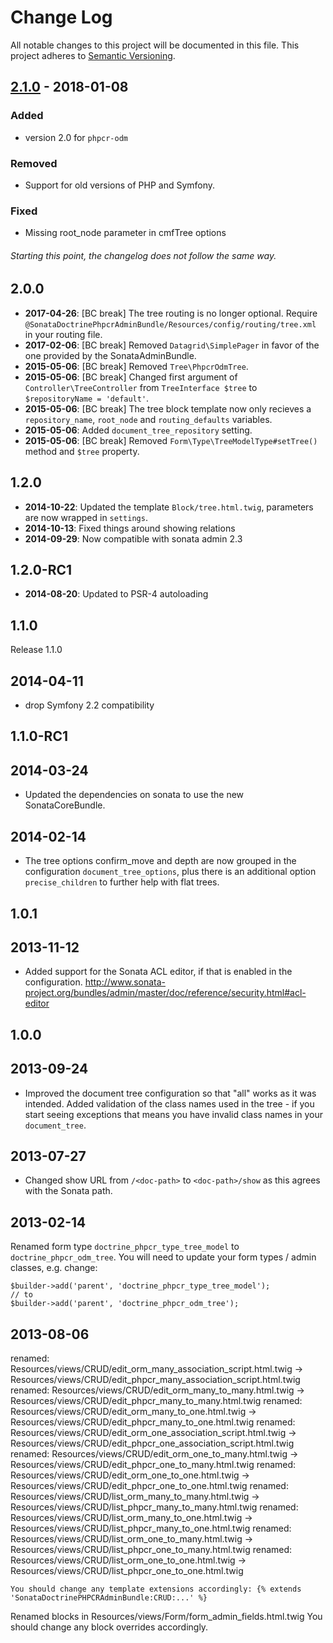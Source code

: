# Change Log
All notable changes to this project will be documented in this file.
This project adheres to [Semantic Versioning](http://semver.org/).

## [2.1.0](https://github.com/sonata-project/SonataDoctrinePhpcrAdminBundle/compare/2.0.0...2.1.0) - 2018-01-08
### Added
- version 2.0 for `phpcr-odm`

### Removed
- Support for old versions of PHP and Symfony.

### Fixed
- Missing root_node parameter in cmfTree options

###### Starting this point, the changelog does not follow the same way.

2.0.0
-----

* **2017-04-26**: [BC break] The tree routing is no longer optional. Require `@SonataDoctrinePhpcrAdminBundle/Resources/config/routing/tree.xml` in your routing file.
* **2017-02-06**: [BC break] Removed `Datagrid\SimplePager` in favor of the one provided by the SonataAdminBundle.
* **2015-05-06**: [BC break] Removed `Tree\PhpcrOdmTree`.
* **2015-05-06**: [BC break] Changed first argument of `Controller\TreeController` from `TreeInterface $tree` to `$repositoryName = 'default'`.
* **2015-05-06**: [BC break] The tree block template now only recieves a `repository_name`, `root_node` and `routing_defaults` variables.
* **2015-05-06**: Added `document_tree_repository` setting.
* **2015-05-06**: [BC break] Removed `Form\Type\TreeModelType#setTree()` method and `$tree` property.

1.2.0
-----

* **2014-10-22**: Updated the template `Block/tree.html.twig`, parameters are now wrapped in `settings`.
* **2014-10-13**: Fixed things around showing relations
* **2014-09-29**: Now compatible with sonata admin 2.3

1.2.0-RC1
---------

* **2014-08-20**: Updated to PSR-4 autoloading

1.1.0
---------

Release 1.1.0

2014-04-11
----------

- drop Symfony 2.2 compatibility

1.1.0-RC1
---------

2014-03-24
----------

- Updated the dependencies on sonata to use the new SonataCoreBundle.

2014-02-14
----------

- The tree options confirm_move and depth are now grouped in the configuration
  `document_tree_options`, plus there is an additional option
  `precise_children` to further help with flat trees.

1.0.1
-----

2013-11-12
----------

- Added support for the Sonata ACL editor, if that is enabled in the configuration.
  http://www.sonata-project.org/bundles/admin/master/doc/reference/security.html#acl-editor

1.0.0
-----

2013-09-24
----------

- Improved the document tree configuration so that "all" works as it was intended.
  Added validation of the class names used in the tree - if you start seeing
  exceptions that means you have invalid class names in your `document_tree`.

2013-07-27
----------

- Changed show URL from `/<doc-path>` to `<doc-path>/show` as this agrees with the Sonata path.

2013-02-14
----------

Renamed form type `doctrine_phpcr_type_tree_model` to `doctrine_phpcr_odm_tree`. You will need to update your form types / admin classes, e.g. change:

    $builder->add('parent', 'doctrine_phpcr_type_tree_model');
    // to
    $builder->add('parent', 'doctrine_phpcr_odm_tree');

2013-08-06
----------

renamed:    Resources/views/CRUD/edit_orm_many_association_script.html.twig     ->   Resources/views/CRUD/edit_phpcr_many_association_script.html.twig
renamed:    Resources/views/CRUD/edit_orm_many_to_many.html.twig                ->   Resources/views/CRUD/edit_phpcr_many_to_many.html.twig
renamed:    Resources/views/CRUD/edit_orm_many_to_one.html.twig                 ->   Resources/views/CRUD/edit_phpcr_many_to_one.html.twig
renamed:    Resources/views/CRUD/edit_orm_one_association_script.html.twig      ->   Resources/views/CRUD/edit_phpcr_one_association_script.html.twig
renamed:    Resources/views/CRUD/edit_orm_one_to_many.html.twig                 ->   Resources/views/CRUD/edit_phpcr_one_to_many.html.twig
renamed:    Resources/views/CRUD/edit_orm_one_to_one.html.twig                  ->   Resources/views/CRUD/edit_phpcr_one_to_one.html.twig
renamed:    Resources/views/CRUD/list_orm_many_to_many.html.twig                ->   Resources/views/CRUD/list_phpcr_many_to_many.html.twig
renamed:    Resources/views/CRUD/list_orm_many_to_one.html.twig                 ->   Resources/views/CRUD/list_phpcr_many_to_one.html.twig
renamed:    Resources/views/CRUD/list_orm_one_to_many.html.twig                 ->   Resources/views/CRUD/list_phpcr_one_to_many.html.twig
renamed:    Resources/views/CRUD/list_orm_one_to_one.html.twig                  ->   Resources/views/CRUD/list_phpcr_one_to_one.html.twig

    You should change any template extensions accordingly: {% extends 'SonataDoctrinePHPCRAdminBundle:CRUD:...' %}

Renamed blocks in Resources/views/Form/form_admin_fields.html.twig You should change any block overrides accordingly.
